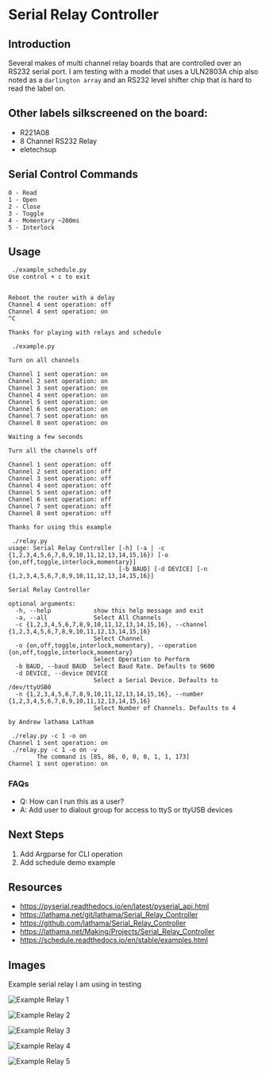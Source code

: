 # Serial Relay Controller

## Introduction

Several makes of multi channel relay boards that are controlled over an RS232
serial port. I am testing with a model that uses a ULN2803A chip also noted as
a `darlington array` and an RS232 level shifter chip that is hard to read the
label on.

## Other labels silkscreened on the board:

* R221A08
* 8 Channel RS232 Relay
* eletechsup

## Serial Control Commands

```
0 - Read
1 - Open
2 - Close
3 - Toggle
4 - Momentary ~200ms
5 - Interlock
```

## Usage

```
 ./example_schedule.py 
Use control + c to exit


Reboot the router with a delay
Channel 4 sent operation: off
Channel 4 sent operation: on
^C

Thanks for playing with relays and schedule
```

```
 ./example.py 

Turn on all channels

Channel 1 sent operation: on
Channel 2 sent operation: on
Channel 3 sent operation: on
Channel 4 sent operation: on
Channel 5 sent operation: on
Channel 6 sent operation: on
Channel 7 sent operation: on
Channel 8 sent operation: on

Waiting a few seconds

Turn all the channels off

Channel 1 sent operation: off
Channel 2 sent operation: off
Channel 3 sent operation: off
Channel 4 sent operation: off
Channel 5 sent operation: off
Channel 6 sent operation: off
Channel 7 sent operation: off
Channel 8 sent operation: off

Thanks for using this example

```

```
 ./relay.py 
usage: Serial Relay Controller [-h] (-a | -c {1,2,3,4,5,6,7,8,9,10,11,12,13,14,15,16}) [-o {on,off,toggle,interlock,momentary}]
                               [-b BAUD] [-d DEVICE] [-n {1,2,3,4,5,6,7,8,9,10,11,12,13,14,15,16}]

Serial Relay Controller

optional arguments:
  -h, --help            show this help message and exit
  -a, --all             Select All Channels
  -c {1,2,3,4,5,6,7,8,9,10,11,12,13,14,15,16}, --channel {1,2,3,4,5,6,7,8,9,10,11,12,13,14,15,16}
                        Select Channel
  -o {on,off,toggle,interlock,momentary}, --operation {on,off,toggle,interlock,momentary}
                        Select Operation to Perform
  -b BAUD, --baud BAUD  Select Baud Rate. Defaults to 9600
  -d DEVICE, --device DEVICE
                        Select a Serial Device. Defaults to /dev/ttyUSB0
  -n {1,2,3,4,5,6,7,8,9,10,11,12,13,14,15,16}, --number {1,2,3,4,5,6,7,8,9,10,11,12,13,14,15,16}
                        Select Number of Channels. Defaults to 4

by Andrew lathama Latham
```

```
 ./relay.py -c 1 -o on
Channel 1 sent operation: on
 ./relay.py -c 1 -o on -v
        The command is [85, 86, 0, 0, 0, 1, 1, 173]
Channel 1 sent operation: on
```

### FAQs

* Q: How can I run this as a user?
* A: Add user to dialout group for access to ttyS or ttyUSB devices

## Next Steps

1. Add Argparse for CLI operation
1. Add schedule demo example

## Resources

* https://pyserial.readthedocs.io/en/latest/pyserial_api.html
* https://lathama.net/git/lathama/Serial_Relay_Controller
* https://github.com/lathama/Serial_Relay_Controller
* https://lathama.net/Making/Projects/Serial_Relay_Controller
* https://schedule.readthedocs.io/en/stable/examples.html

## Images

Example serial relay I am using in testing

![Example Relay 1](images/example_relay1.jpg "Example Relay 1")

![Example Relay 2](images/example_relay2.jpg "Example Relay 2")

![Example Relay 3](images/example_relay3.jpg "Example Relay 3")

![Example Relay 4](images/example_relay4.jpg "Example Relay 4")

![Example Relay 5](images/example_relay5.jpg "Example Relay 5")
